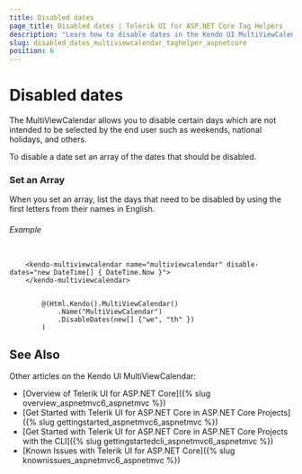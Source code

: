 ```yaml
---
title: Disabled dates
page_title: Disabled dates | Telerik UI for ASP.NET Core Tag Helpers
description: "Learn how to disable dates in the Kendo UI MultiViewCalendar widget."
slug: disabled_dates_multiviewcalendar_taghelper_aspnetcore
position: 6
---
```



# Disabled dates

The MultiViewCalendar allows you to disable certain days which are not intended to be selected by the end user such as weekends, national holidays, and others.

To disable a date set an array of the dates that should be disabled.

### Set an Array

When you set an array, list the days that need to be disabled by using the first letters from their names in English.

###### Example

```tab-tagHelper

    <kendo-multiviewcalendar name="multiviewcalendar" disable-dates="new DateTime[] { DateTime.Now }">
    </kendo-multiviewcalendar>

```
```tab-Razor

        @(Html.Kendo().MultiViewCalendar()
            .Name("MultiViewCalendar")
            .DisableDates(new[] {"we", "th" })
        )
```

## See Also

Other articles on the Kendo UI MultiViewCalendar:

* [Overview of Telerik UI for ASP.NET Core]({% slug overview_aspnetmvc6_aspnetmvc %})
* [Get Started with Telerik UI for ASP.NET Core in ASP.NET Core Projects]({% slug gettingstarted_aspnetmvc6_aspnetmvc %})
* [Get Started with Telerik UI for ASP.NET Core in ASP.NET Core Projects with the CLI]({% slug gettingstartedcli_aspnetmvc6_aspnetmvc %})
* [Known Issues with Telerik UI for ASP.NET Core]({% slug knownissues_aspnetmvc6_aspnetmvc %})
